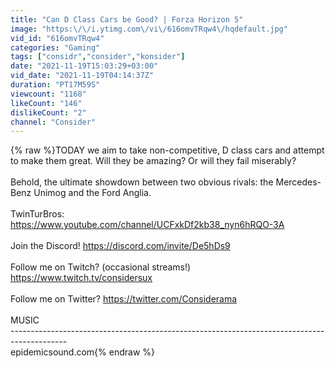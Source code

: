 ```yaml
---
title: "Can D Class Cars be Good? | Forza Horizon 5"
image: "https:\/\/i.ytimg.com\/vi\/616omvTRqw4\/hqdefault.jpg"
vid_id: "616omvTRqw4"
categories: "Gaming"
tags: ["considr","consider","konsider"]
date: "2021-11-19T15:03:29+03:00"
vid_date: "2021-11-19T04:14:37Z"
duration: "PT17M59S"
viewcount: "1168"
likeCount: "146"
dislikeCount: "2"
channel: "Consider"
---
```

{% raw %}TODAY we aim to take non-competitive, D class cars and attempt to make them great. Will they be amazing? Or will they fail miserably?<br /><br />Behold, the ultimate showdown between two obvious rivals: the Mercedes-Benz Unimog and the Ford Anglia.<br /><br />TwinTurBros: <a rel="nofollow" target="blank" href="https://www.youtube.com/channel/UCFxkDf2kb38_nyn6hRQO-3A">https://www.youtube.com/channel/UCFxkDf2kb38_nyn6hRQO-3A</a><br /><br />Join the Discord! <a rel="nofollow" target="blank" href="https://discord.com/invite/De5hDs9">https://discord.com/invite/De5hDs9</a><br /><br />Follow me on Twitch? (occasional streams!) <a rel="nofollow" target="blank" href="https://www.twitch.tv/considersux">https://www.twitch.tv/considersux</a><br /><br />Follow me on Twitter? <a rel="nofollow" target="blank" href="https://twitter.com/Considerama">https://twitter.com/Considerama</a><br /><br />MUSIC<br />--------------------------------------------------------------------------------------------<br />epidemicsound.com{% endraw %}
